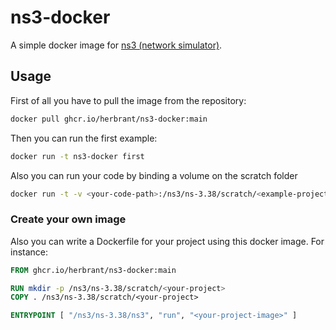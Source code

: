# ns3-docker
A simple docker image for [ns3 (network simulator)](https://www.nsnam.org).

## Usage
First of all you have to pull the image from the repository:
```bash
docker pull ghcr.io/herbrant/ns3-docker:main
```

Then you can run the first example:
```bash
docker run -t ns3-docker first
```

Also you can run your code by binding a volume on the scratch folder
```bash
docker run -t -v <your-code-path>:/ns3/ns-3.38/scratch/<example-project> ghcr.io/herbrant/ns3-docker:main <project-name>
```

### Create your own image
Also you can write a Dockerfile for your project using this docker image. 
For instance:
```dockerfile
FROM ghcr.io/herbrant/ns3-docker:main

RUN mkdir -p /ns3/ns-3.38/scratch/<your-project>
COPY . /ns3/ns-3.38/scratch/<your-project>

ENTRYPOINT [ "/ns3/ns-3.38/ns3", "run", "<your-project-image>" ]
```

